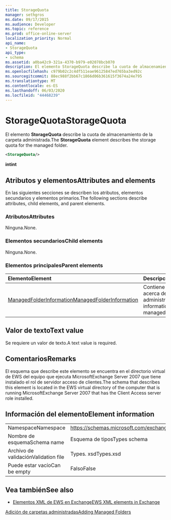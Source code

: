 ```yaml
---
title: StorageQuota
manager: sethgros
ms.date: 09/17/2015
ms.audience: Developer
ms.topic: reference
ms.prod: office-online-server
localization_priority: Normal
api_name:
- StorageQuota
api_type:
- schema
ms.assetid: a0ba42c9-321a-4370-b979-e02078bcb070
description: El elemento StorageQuota describe la cuota de almacenamiento de la carpeta administrada.
ms.openlocfilehash: c979b02c2c4df511eae96125847ed765ba3ed92c
ms.sourcegitcommit: 88ec988f2bb67c1866d06b361615f3674a24e795
ms.translationtype: MT
ms.contentlocale: es-ES
ms.lasthandoff: 06/03/2020
ms.locfileid: "44468239"
---
```

# <a name="storagequota"></a><span data-ttu-id="c8585-103">StorageQuota</span><span class="sxs-lookup"><span data-stu-id="c8585-103">StorageQuota</span></span>

<span data-ttu-id="c8585-104">El elemento **StorageQuota** describe la cuota de almacenamiento de la carpeta administrada.</span><span class="sxs-lookup"><span data-stu-id="c8585-104">The **StorageQuota** element describes the storage quota for the managed folder.</span></span> 
  
```xml
<StorageQuota/>
```

 <span data-ttu-id="c8585-105">**int**</span><span class="sxs-lookup"><span data-stu-id="c8585-105">**int**</span></span>
## <a name="attributes-and-elements"></a><span data-ttu-id="c8585-106">Atributos y elementos</span><span class="sxs-lookup"><span data-stu-id="c8585-106">Attributes and elements</span></span>

<span data-ttu-id="c8585-107">En las siguientes secciones se describen los atributos, elementos secundarios y elementos primarios.</span><span class="sxs-lookup"><span data-stu-id="c8585-107">The following sections describe attributes, child elements, and parent elements.</span></span>
  
### <a name="attributes"></a><span data-ttu-id="c8585-108">Atributos</span><span class="sxs-lookup"><span data-stu-id="c8585-108">Attributes</span></span>

<span data-ttu-id="c8585-109">Ninguna.</span><span class="sxs-lookup"><span data-stu-id="c8585-109">None.</span></span>
  
### <a name="child-elements"></a><span data-ttu-id="c8585-110">Elementos secundarios</span><span class="sxs-lookup"><span data-stu-id="c8585-110">Child elements</span></span>

<span data-ttu-id="c8585-111">Ninguna.</span><span class="sxs-lookup"><span data-stu-id="c8585-111">None.</span></span>
  
### <a name="parent-elements"></a><span data-ttu-id="c8585-112">Elementos principales</span><span class="sxs-lookup"><span data-stu-id="c8585-112">Parent elements</span></span>

|<span data-ttu-id="c8585-113">**Elemento**</span><span class="sxs-lookup"><span data-stu-id="c8585-113">**Element**</span></span>|<span data-ttu-id="c8585-114">**Descripción**</span><span class="sxs-lookup"><span data-stu-id="c8585-114">**Description**</span></span>|
|:-----|:-----|
|[<span data-ttu-id="c8585-115">ManagedFolderInformation</span><span class="sxs-lookup"><span data-stu-id="c8585-115">ManagedFolderInformation</span></span>](managedfolderinformation.md) <br/> |<span data-ttu-id="c8585-116">Contiene información acerca de una carpeta administrada.</span><span class="sxs-lookup"><span data-stu-id="c8585-116">Contains information about a managed folder.</span></span>  <br/> |
   
## <a name="text-value"></a><span data-ttu-id="c8585-117">Valor de texto</span><span class="sxs-lookup"><span data-stu-id="c8585-117">Text value</span></span>

<span data-ttu-id="c8585-118">Se requiere un valor de texto.</span><span class="sxs-lookup"><span data-stu-id="c8585-118">A text value is required.</span></span>
  
## <a name="remarks"></a><span data-ttu-id="c8585-119">Comentarios</span><span class="sxs-lookup"><span data-stu-id="c8585-119">Remarks</span></span>

<span data-ttu-id="c8585-120">El esquema que describe este elemento se encuentra en el directorio virtual de EWS del equipo que ejecuta MicrosoftExchange Server 2007 que tiene instalado el rol de servidor acceso de clientes.</span><span class="sxs-lookup"><span data-stu-id="c8585-120">The schema that describes this element is located in the EWS virtual directory of the computer that is running MicrosoftExchange Server 2007 that has the Client Access server role installed.</span></span>
  
## <a name="element-information"></a><span data-ttu-id="c8585-121">Información del elemento</span><span class="sxs-lookup"><span data-stu-id="c8585-121">Element information</span></span>

|||
|:-----|:-----|
|<span data-ttu-id="c8585-122">Namespace</span><span class="sxs-lookup"><span data-stu-id="c8585-122">Namespace</span></span>  <br/> |https://schemas.microsoft.com/exchange/services/2006/types  <br/> |
|<span data-ttu-id="c8585-123">Nombre de esquema</span><span class="sxs-lookup"><span data-stu-id="c8585-123">Schema name</span></span>  <br/> |<span data-ttu-id="c8585-124">Esquema de tipos</span><span class="sxs-lookup"><span data-stu-id="c8585-124">Types schema</span></span>  <br/> |
|<span data-ttu-id="c8585-125">Archivo de validación</span><span class="sxs-lookup"><span data-stu-id="c8585-125">Validation file</span></span>  <br/> |<span data-ttu-id="c8585-126">Types. xsd</span><span class="sxs-lookup"><span data-stu-id="c8585-126">Types.xsd</span></span>  <br/> |
|<span data-ttu-id="c8585-127">Puede estar vacío</span><span class="sxs-lookup"><span data-stu-id="c8585-127">Can be empty</span></span>  <br/> |<span data-ttu-id="c8585-128">Falso</span><span class="sxs-lookup"><span data-stu-id="c8585-128">False</span></span>  <br/> |
   
## <a name="see-also"></a><span data-ttu-id="c8585-129">Vea también</span><span class="sxs-lookup"><span data-stu-id="c8585-129">See also</span></span>



- [<span data-ttu-id="c8585-130">Elementos XML de EWS en Exchange</span><span class="sxs-lookup"><span data-stu-id="c8585-130">EWS XML elements in Exchange</span></span>](ews-xml-elements-in-exchange.md)


[<span data-ttu-id="c8585-131">Adición de carpetas administradas</span><span class="sxs-lookup"><span data-stu-id="c8585-131">Adding Managed Folders</span></span>](https://msdn.microsoft.com/library/846658c6-7043-40fb-8439-19f97c2a967f%28Office.15%29.aspx)

